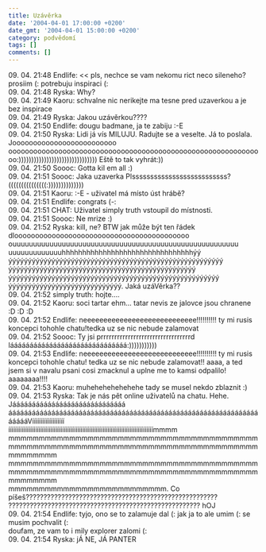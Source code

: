 ```yaml
---
title: Uzávěrka
date: '2004-04-01 17:00:00 +0200'
date_gmt: '2004-04-01 15:00:00 +0200'
category: podvědomí
tags: []
comments: []
---
```

<p>09. 04. 21:48 Endlife: << pls, nechce se vam nekomu rict neco sileneho? prosiim (: potrebuju inspiraci (:<br>
09. 04. 21:48 Ryska: Why?<br>
09. 04. 21:49 Kaoru: schvalne nic nerikejte ma tesne pred uzaverkou a je bez inspirace<br>
09. 04. 21:49 Ryska: Jakou uzávěrkou????<br>
09. 04. 21:50 Endlife: dougu badmane, ja te zabiju :-E<br>
09. 04. 21:50 Ryska: Lidi já vís MILUJU. Radujte se a veselte. Já to poslala. Jooooooooooooooooooooooooo<br>
oooooooooooooooooooooooooooooooooooooooooooooooooooooooooooooo:))))))))))))))))))))))))))))))) Eště to tak vyhrát:))<br>
09. 04. 21:50 Soooc: Gotta kil em all :)<br>
09. 04. 21:51 Soooc: Jaka uzaverka Plssssssssssssssssssssssssss? (((((((((((((((:))))))))))))))<br>
09. 04. 21:51 Kaoru: :-E - uživatel má místo úst hrábě?<br>
09. 04. 21:51 Endlife: congrats (-:<br>
09. 04. 21:51 CHAT: Uživatel simply truth vstoupil do místnosti.<br>
09. 04. 21:51 Soooc: Ne mrize :)<br>
09. 04. 21:52 Ryska: kill, ne? BTW jak může být ten řádek dloooooooooooooooooooooooooooooooooooooooooo<br>
ouuuuuuuuuuuuuuuuuuuuuuuuuuuuuuuuuuuuuuuuuuuuuuuuuuuuuuu<br>
uuuuuuuuuuuuuhhhhhhhhhhhhhhhhhhhhhhhhhhhhhhhhýý<br>
ýýýýýýýýýýýýýýýýýýýýýýýýýýýýýýýýýýýýýýýýýýýýýýýýýýýýýýý<br>
ýýýýýýýýýýýýýýýýýýýýýýýýýýýýýýýýýýýýýýýýýýýýýýýý<br>
ýýýýýýýýýýýýýýýýýýýýýýýýýýýýýýýýýýýýýýýýýýýýýýýýýýýýýý<br>
ýýýýýýýýýýýýýýýýýýýýýýýýýýýýý. Jaká uzáVěrka??<br>
09. 04. 21:52 simply truth: hojte....<br>
09. 04. 21:52 Kaoru: soci tartar ehm... tatar nevis ze jalovce jsou chranene :D :D :D<br>
09. 04. 21:52 Endlife: neeeeeeeeeeeeeeeeeeeeeeeeeeee!!!!!!!!!! ty mi rusis koncepci tohohle chatu!tedka uz se nic nebude zalamovat<br>
09. 04. 21:52 Soooc: Ty jsi prrrrrrrrrrrrrrrrrrrrrrrrrrrrrrrrrd<br>
láááááááááááááááááááááááááááááá:)))))))))))<br>
09. 04. 21:53 Endlife: neeeeeeeeeeeeeeeeeeeeeeeeeeee!!!!!!!!!! ty mi rusis koncepci tohohle chatu! tedka uz se nic nebude zalamovat!! aaaa, a ted jsem si v navalu psani cosi zmacknul a uplne me to kamsi odpalilo! aaaaaaaa!!!!<br>
09. 04. 21:53 Kaoru: muhehehehehehehe tady se musel nekdo zblaznit :)<br>
09. 04. 21:53 Ryska: Tak je nás pět online uživatelů na chatu. Hehe. Jááááááááááááááááááááááááááááá<br>
áááááááááááááááááááááááááááááááááááááááááááááááááááááááááááááááááááááVííííííííííííííííííí<br>
íííííííííííííííííííííííííííííííííííííííííííííííííííííííííííííííííííííííííííííííííííííímmmm<br>
mmmmmmmmmmmmmmmmmmmmmmmmmmmmmmmmmmmmmmmmmmmmmmmmmmmmmmmmmmmmmmmmmmmmmmmmmmmmmmmmmmmmmmmmmm<br>
mmmmmmmmmmmmmmmmmmmmmmmmmmmmmmmmmmmmmmmmmmmmmmmmmmmmmmmmmmmmmmmmmmmmmmmmmmmmmmmmmmmmmmmmmm<br>
mmmmmmmmmmmmmmmmmmmmmmmmmm. Co píšeš??????????????????????????????????????????????????????<br>
?????????????????????????????????????????????????????? hOJ<br>
09. 04. 21:54 Endlife: tyjo, ono se to zalamuje dal (: jak ja to ale umim (: se musim pochvalit (:<br>
doufam, ze vam to i mily explorer zalomi (:<br>
09. 04. 21:54 Ryska: jÁ NE, JÁ PANTER<br>
</p>
